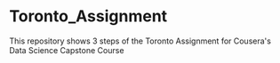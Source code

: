 # Toronto_Assignment
This repository shows 3 steps of the Toronto Assignment for Cousera's Data Science Capstone Course
